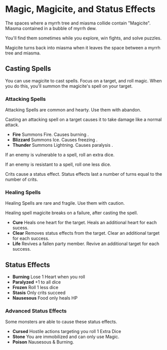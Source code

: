 # Magic, Magicite, and Status Effects

The spaces where a myrrh tree and miasma collide contain "Magicite". Miasma contained in a bubble of myrrh dew.

You'll find them sometimes while you explore, win fights, and solve puzzles.


Magicite turns back into miasma when it leaves the space between a myrrh tree and miasma.

## Casting Spells

You can use magicite to cast spells. Focus on a target, and roll magic. When you do this, you'll summon the magicite's spell on your target.

### Attacking Spells

Attacking Spells are common and hearty. Use them with abandon.

Casting an attacking spell on a target causes it to take damage like a normal attack.

- **Fire** Summons Fire. Causes burning .
- **Blizzard** Summons Ice. Causes freezing .
- **Thunder** Summons Lightning. Causes paralysis .

If an enemy is vulnerable to a spell, roll an extra dice.

If an enemy is resistant to a spell, roll one less dice.

Crits cause a status effect. Status effects last a number of turns equal to the number of crits.

### Healing Spells

Healing Spells are rare and fragile. Use them with caution.

Healing spell magicite breaks on a failure, after casting the spell.

- **Cure** Heals one heart for the target. Heals an additional heart for each sucess.
- **Clear** Removes status effects from the target. Clear an additional target for each success.
- **Life** Revives a fallen party member. Revive an additional target for each success.

## Status Effects

- **Burning** Lose 1 Heart when you roll
- **Paralyzed** +1 to all dice
- **Frozen** Roll 1 less dice
- **Stasis** Only crits succeed
- **Nausesous** Food only heals HP

### Advanced Status Effects

Some monsters are able to cause these status effects.

- **Cursed** Hostile actions targeting you roll 1 Extra Dice
- **Stone** You are immobilized and can only use Magic.
- **Poison** Nausesous & Burning.

